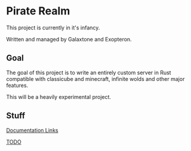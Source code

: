 # Pirate Realm

This project is currently in it's infancy.

Written and managed by Galaxtone and Exopteron.

## Goal

The goal of this project is to write an entirely custom server in Rust compatible with classicube and minecraft, infinite wolds and other major features.

This will be a heavily experimental project.

## Stuff

[Documentation Links](DOC_LINKS.md)

[TODO](TODO.md)
